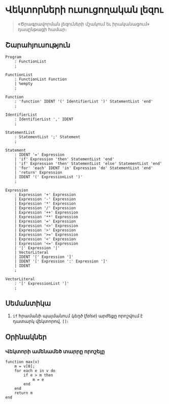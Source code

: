 # Վեկտորների ուսուցողական լեզու

> «Ծրագրավորման լեզուների մշակում եւ իրականացում» դասընթացի համար։

## Շարահյուսություն

```
Program
    : FunctionList
    ;

FunctionList
    : FunctionList Function
    | %empty
    ;

Function
    : 'function' IDENT '(' IdentifierList ')' StatementList 'end'
    ;

IdentifierList
    : IdentifierList ',' IDENT
    ;

StatementList
    : StatementList ';' Statement
    ;

Statement
    : IDENT '=' Expression
    | 'if' Expression 'then' StatementList 'end'
    | 'if' Expression 'then' StatementList 'else' StatementList 'end'
    | 'for' 'each' IDENT 'in' Expression 'do' StatementList 'end'
    | 'return' Expression
    | IDENT '(' ExpressionList ')'
    ;

Expression
    : Expression '+' Expression
    | Expression '-' Expression
    | Expression '*' Expression
    | Expression '/' Expression
    | Expression '++' Expression
    | Expression '**' Expression
    | Expression '=' Expression
    | Expression '<>' Expression
    | Expression '>' Expression
    | Expression '>=' Expression
    | Expression '<' Expression
    | Expression '<=' Expression
    | '|' Expression '|'
    | VectorLiteral
    | IDENT '[' Expression ']'
    | IDENT '[' Expression ':' Expression ']'
    | IDENT
    ;

VectorLiteral
    : '[' ExpressionList ']'
    ;
```


## Սեմանտիկա

1. `if` հրամանի պայմանում _կեղծ_ (_false_) արժեքը որոշվում է դատարկ վեկտորով. `[]`։


## Օրինակներ

### Վեկտորի ամենամեծ տարրը որոշելը

```
function max(v)
    m = v[0];
    for each e in v do
        if e > m then
            m = e
        end
    end
    return m
end
```



